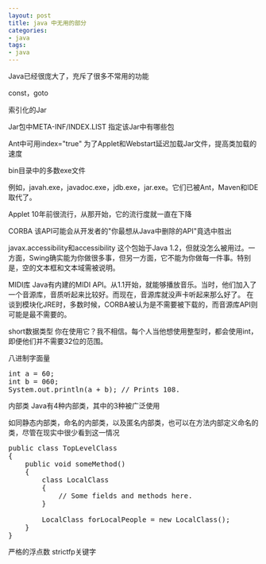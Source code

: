 ```yaml
---
layout: post
title: java 中无用的部分
categories:
- java
tags:
- java
---
```


Java已经很庞大了，充斥了很多不常用的功能

const，goto

索引化的Jar

Jar包中META-INF/INDEX.LIST 指定该Jar中有哪些包

Ant中可用index="true" 为了Applet和Webstart延迟加载Jar文件，提高类加载的速度

bin目录中的多数exe文件

例如，javah.exe，javadoc.exe，jdb.exe，jar.exe。它们已被Ant，Maven和IDE取代了。

Applet
10年前很流行，从那开始，它的流行度就一直在下降

CORBA
该API可能会从开发者的"你最想从Java中删除的API"竟选中胜出

javax.accessibility和accessibility
这个包始于Java 1.2，但就没怎么被用过。一方面，Swing确实能为你做很多事，但另一方面，它不能为你做每一件事。特别是，空的文本框和文本域需被说明。

MIDI库
Java有内建的MIDI API。从1.1开始，就能够播放音乐。当时，他们加入了一个音源库，音质听起来比较好。而现在，音源库就没声卡听起来那么好了。
在谈到模块化JRE时，多数时候，CORBA被认为是不需要被下载的，而音源库API则可能是最不需要的。


short数据类型
你在使用它？我不相信。每个人当他想使用整型时，都会使用int，即便他们并不需要32位的范围。

八进制字面量
<pre class="prettyprint">
int a = 60;
int b = 060;
System.out.println(a + b); // Prints 108.
</pre>

内部类
Java有4种内部类，其中的3种被广泛使用

如同静态内部类，命名的内部类，以及匿名内部类，也可以在方法内部定义命名的类，尽管在现实中很少看到这一情况

<pre class="prettyprint">
public class TopLevelClass
{
    public void someMethod()
    {
        class LocalClass
        {
            // Some fields and methods here.
        }
  
        LocalClass forLocalPeople = new LocalClass();
    }
}
</pre>

严格的浮点数
strictfp关键字
